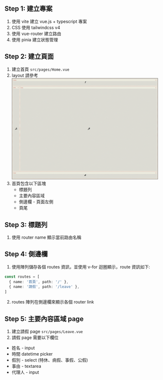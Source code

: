 ## Step 1: 建立專案
1. 使用 vite 建立 vue.js + typescript 專案
2. CSS 使用 tailwindcss v4
3. 使用 vue-router 建立路由
4. 使用 pinia 建立狀態管理

## Step 2: 建立頁面

1. 建立首頁 `src/pages/Home.vue`
2. layout 請參考 ![Layout](./layout.png)
3. 首頁包含以下區塊
   - 標題列
   - 主要內容區域
   - 側邊欄 - 頁面左側
   - 頁尾
  
## Step 3: 標題列

1. 使用 router name 顯示當前路由名稱

## Step 4: 側邊欄

1. 使用陣列儲存各個 routes 資訊，並使用 v-for 迴圈顯示，route 資訊如下:
  ```ts
  const routes = [
    { name: '首頁', path: '/' },
    { name: '請假', path: '/leave' },
  ]
  ```
2. routes 陣列在側邊欄來顯示各個 router link

## Step 5: 主要內容區域 page

1. 建立請假 page `src/pages/Leave.vue`
2. 請假 page 需要以下欄位
  - 姓名 - input
  - 時間 datetime picker
  - 假別 - select (特休、病假、事假、公假)
  - 事由 - textarea
  - 代理人 - input